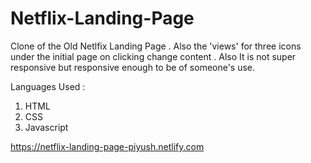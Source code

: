 # Netflix-Landing-Page

Clone of the Old Netlfix Landing Page .
Also the 'views' for three icons under the initial page on clicking change content .
Also It is not super responsive but responsive enough to be of someone's use.

Languages Used : 
1. HTML
2. CSS
3. Javascript


https://netflix-landing-page-piyush.netlify.com
